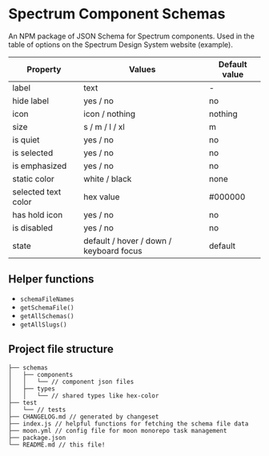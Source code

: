 # Spectrum Component Schemas

An NPM package of JSON Schema for Spectrum components. Used in the table of options on the Spectrum Design System website (example).

| **Property**        | **Values**                              | **Default value** |
| ------------------- | --------------------------------------- | ----------------- |
| label               | text                                    | -                 |
| hide label          | yes / no                                | no                |
| icon                | icon / nothing                          | nothing           |
| size                | s / m / l / xl                          | m                 |
| is quiet            | yes / no                                | no                |
| is selected         | yes / no                                | no                |
| is emphasized       | yes / no                                | no                |
| static color        | white / black                           | none              |
| selected text color | hex value                               | #000000           |
| has hold icon       | yes / no                                | no                |
| is disabled         | yes / no                                | no                |
| state               | default / hover / down / keyboard focus | default           |

## Helper functions

- `schemaFileNames`
- `getSchemaFile()`
- `getAllSchemas()`
- `getAllSlugs()`

## Project file structure

```
├── schemas
│   ├── components
│   │   └── // component json files
│   ├── types
│   │   └── // shared types like hex-color
├── test
│   └── // tests
├── CHANGELOG.md // generated by changeset
├── index.js // helpful functions for fetching the schema file data
├── moon.yml // config file for moon monorepo task management
├── package.json
└── README.md // this file!
```

